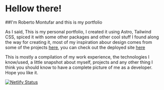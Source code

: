 # Hellow there!

##I'm Roberto Montufar and this is my portfolio

As I said, This is my personal portfolio, I created it using Astro, Tailwind CSS, spiced it with some other packages and other cool stuff I found along the way for creating it, most of my inspiration abour design comes from some of the projects [here](https://astro.build/showcase/),  you can check out the deployed site [here](https://robmontufar-dev.netlify.app/)

This is mostly a compilation of my work experience, the technologies I know/used, a little snapshot about myself, projects and any other thing I think you should know to have a complete picture of me as a developer. Hope you like it. 

[![Netlify Status](https://api.netlify.com/api/v1/badges/e0d802e9-8573-4a8c-bd69-23d38fb7b2ec/deploy-status)](https://app.netlify.com/sites/robmontufar-dev/deploys)